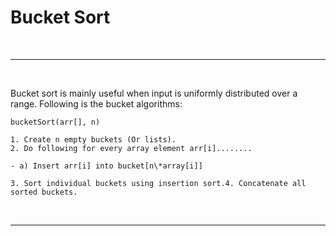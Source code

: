 # Bucket Sort

<br/>

---

<br/>

Bucket sort is mainly useful when input is uniformly distributed over a range. Following is the bucket algorithms:   
```
bucketSort(arr[], n)

1. Create n empty buckets (Or lists).
2. Do following for every array element arr[i]........

- a) Insert arr[i] into bucket[n\*array[i]]

3. Sort individual buckets using insertion sort.4. Concatenate all sorted buckets.
```

<br/>

---
